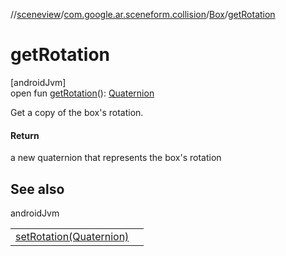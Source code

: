 //[sceneview](../../../index.md)/[com.google.ar.sceneform.collision](../index.md)/[Box](index.md)/[getRotation](get-rotation.md)

# getRotation

[androidJvm]\
open fun [getRotation](get-rotation.md)(): [Quaternion](../../com.google.ar.sceneform.math/-quaternion/index.md)

Get a copy of the box's rotation.

#### Return

a new quaternion that represents the box's rotation

## See also

androidJvm

| | |
|---|---|
| [setRotation(Quaternion)](set-rotation.md) |  |
